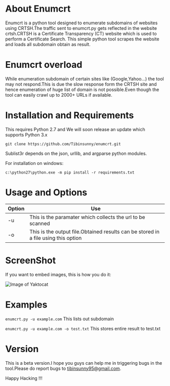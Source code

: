 # About Enumcrt
Enumcrt is a python tool designed to enumerate subdomains of websites using CRTSH.The traffic sent to enumcrt.py gets reflected in the website crtsh.CRTSH is a  Certificate Transparency (CT) website which is used to perform a Certificate Search. This simple python tool scrapes the website and loads all subdomain obtain as result.

# Enumcrt overload

While enumeration subdomain of certain sites like (Google,Yahoo...) the tool may not respond.This is due the slow response form the CRTSH site and hence enumeration of huge list of domain is not possible.Even though the tool can easily crawl up to 2000+ URLs if available.


# Installation and Requirements

This requires Python 2.7 and We will soon release an update which supports Python 3.x

`git clone https://github.com/Tibinsunny/enumcrt.git`

Sublist3r depends on the json, urllib, and argparse python modules.

For installation on windows:

`c:\python27\python.exe -m pip install -r requirements.txt`


# Usage and Options

Option | Use
------------ | -------------
-u | This is the paramater which collects the url to be scanned
-o | This is the output file.Obtained results can be stored in a file using this option


# ScreenShot

If you want to embed images, this is how you do it:

![Image of Yaktocat](https://github.com/Tibinsunny/enumcrt/blob/master/screenshot/enum-crt.PNG)


# Examples

`enumcrt.py -u example.com` This lists out subdomain

`enumcrt.py -u example.com -o test.txt` This stores entire result to test.txt

# Version

This is a beta version.I hope you guys can help me in triggering bugs in the tool.Please do report bugs to tibinsunny95@gmail.com.

Happy Hacking !!!




